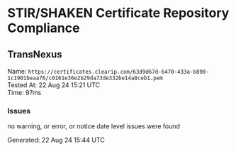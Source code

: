 # STIR/SHAKEN Certificate Repository Compliance

## TransNexus

Name: `https://certificates.clearip.com/63d9d67d-6470-433a-b890-1c1901beaa76/c0161e36e2b29da73de332be14a8ceb1.pem`\
Tested At: 22 Aug 24 15:21 UTC\
Time: 97ms

### Issues

no warning, or error, or notice date level issues were found

Generated: 22 Aug 24 15:44 UTC